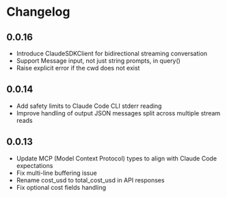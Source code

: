 # Changelog

## 0.0.16

- Introduce ClaudeSDKClient for bidirectional streaming conversation
- Support Message input, not just string prompts, in query()
- Raise explicit error if the cwd does not exist

## 0.0.14

- Add safety limits to Claude Code CLI stderr reading
- Improve handling of output JSON messages split across multiple stream reads

## 0.0.13

- Update MCP (Model Context Protocol) types to align with Claude Code expectations
- Fix multi-line buffering issue
- Rename cost_usd to total_cost_usd in API responses
- Fix optional cost fields handling

